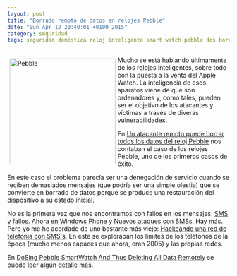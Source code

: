 ```yaml
---
layout: post
title: "Borrado remoto de datos en relojes Pebble"
date: "Sun Apr 12 20:40:01 +0100 2015"
category: seguridad
tags: seguridad doméstica reloj inteligente smart watch pebble dos borrado reset
---
```





<a href="https://500px.com/photo/47623344/ola-k-ase-by-fernando-tricas" title="Pebble"><img src="https://drscdn.500px.org/photo/47623344/w%3D280_h%3D280/4a27a28c88a659e00f0fef88528ce7cb?v=0" width="240"  alt="Pebble" style="float:left; margin:5px"></a>


Mucho se está hablando últimamente de los relojes inteligentes, sobre todo con la puesta a la venta del Apple Watch. La inteligencia de esos aparatos viene de que son ordenadores y, como tales, pueden ser el objetivo de los atacantes y víctimas a través de diveras vulnerabilidades.

En [Un atacante remoto puede borrar todos los datos del reloj Pebble](http://unaaldia.hispasec.com/2014/08/un-atacante-remoto-puede-borrar-todos.html) nos contaban el caso de los relojes Pebble, uno de los primeros casos de éxito.

En este caso el problema parecía ser una denegación de servicio cuando se reciben demasiados mensajes (que podría ser una simple olestia) que se convierte en borrado de datos porque se produce una restauración del dispositivo a su estado inicial.

No es la primera vez que nos encontramos con fallos en los mensajes: [SMS y fallos. Ahora en Windows Phone](https://mbpfernand0.wordpress.com/2011/12/15/sms-y-fallos-ahora-en-windows-phone/) y [Nuevos ataques con SMSs](https://mbpfernand0.wordpress.com/2009/12/06/nuevos-ataques-con-smss/). Hay más. Pero yo me he acordado de uno bastante más viejo: [Hackeando una red de telefonía con SMS's](http://barrapunto.com/~fernand0/journal/16933). En este se exploraban los límites de los teléfonos de la época (mucho menos capaces que ahora, eran 2005) y las propias redes.

En [DoSing Pebble SmartWatch And Thus Deleting All Data Remotely](http://www.whitehatpages.com/2014/08/dosing-pebble-smartwatch-and-thus.html) se puede leer algún detalle más.
